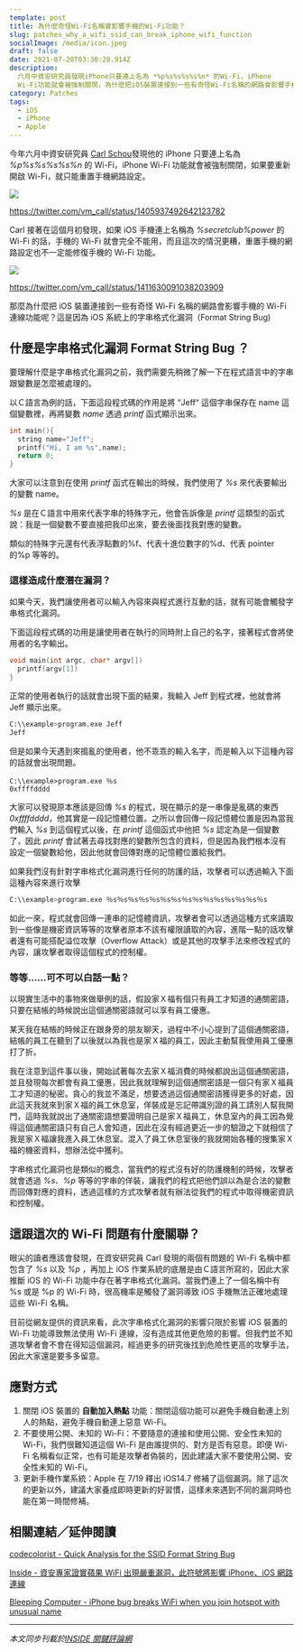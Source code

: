 ```yaml
---
template: post
title: 為什麼奇怪Wi-Fi名稱會影響手機的Wi-Fi功能？
slug: patches_why_a_wifi_ssid_can_break_iphone_wifi_function
socialImage: /media/icon.jpeg
draft: false
date: 2021-07-20T03:30:28.914Z
description:
  六月中資安研究員發現iPhone只要連上名為 *%p%s%s%s%s%n* 的Wi-Fi，iPhone
  Wi-Fi功能就會被強制關閉，為什麼把iOS裝置連接到一些有奇怪Wi-Fi名稱的網路會影響手機的Wi-Fi連線功能呢？
category: Patches
tags:
  - iOS
  - iPhone
  - Apple
---
```


今年六月中資安研究員 [Carl Schou](https://twitter.com/vm_call)發現他的 iPhone 只要連上名為 _%p%s%s%s%s%n_ 的 Wi-Fi，iPhone Wi-Fi 功能就會被強制關閉，如果要重新開啟 Wi-Fi，就只能重置手機網路設定。

![](/media/ioswifibug_01.png)

<https://twitter.com/vm_call/status/1405937492642123782>

Carl 接著在這個月初發現，如果 iOS 手機連上名稱為 _%secretclub%power_ 的 Wi-Fi 的話，手機的 Wi-Fi 就會完全不能用，而且這次的情況更糟，重置手機的網路設定也不一定能修復手機的 Wi-Fi 功能。

![](/media/ioswifibug_02.png)

<https://twitter.com/vm_call/status/1411630091038203909>

那麼為什麼把 iOS 裝置連接到一些有奇怪 Wi-Fi 名稱的網路會影響手機的 Wi-Fi 連線功能呢？這是因為 iOS 系統上的字串格式化漏洞（Format String Bug)

## 什麼是字串格式化漏洞 Format String Bug ？

要理解什麼是字串格式化漏洞之前，我們需要先稍微了解一下在程式語言中的字串跟變數是怎麼被處理的。

以Ｃ語言為例的話，下面這段程式碼的作用是將 “Jeff“ 這個字串保存在 name 這個變數裡，再將變數 _name_ 透過 _printf_ 函式顯示出來。

```c
int main(){
  string name="Jeff";
  printf("Hi, I am %s",name);
  return 0;
}
```

大家可以注意到在使用 _printf_ 函式在輸出的時候，我們使用了 _%s_ 來代表要輸出的變數 name。

_%s_ 是在Ｃ語言中用來代表字串的特殊字元，他會告訴像是 _printf_ 這類型的函式說：我是一個變數不要直接把我印出來，要去後面找我對應的變數。

類似的特殊字元還有代表浮點數的%f、代表十進位數字的%d、代表 pointer 的%p 等等的。

### 這樣造成什麼潛在漏洞？

如果今天，我們讓使用者可以輸入內容來與程式進行互動的話，就有可能會觸發字串格式化漏洞。

下面這段程式碼的功用是讓使用者在執行的同時附上自己的名字，接著程式會將使用者的名字輸出。

```c
void main(int argc, char* argv[])
  printf(argv[1])
}
```

正常的使用者執行的話就會出現下面的結果，我輸入 Jeff 到程式裡，他就會將 Jeff 顯示出來。

```bash
C:\\example>program.exe Jeff
Jeff
```

但是如果今天遇到來搗亂的使用者，他不乖乖的輸入名字，而是輸入以下這種內容的話就會出現問題。

```shell
C:\\example>program.exe ％s
0xffffdddd
```

大家可以發現原本應該是回傳 _%s_ 的程式，現在顯示的是一串像是亂碼的東西 _0xffffdddd_，他其實是一段記憶體位置。之所以會回傳一段記憶體位置是因為當我們輸入 _%s_ 到這個程式以後，在 _printf_ 這個函式中他把 _%s_ 認定為是一個變數了，因此 _printf_ 會試著去尋找對應的變數所包含的資料，但是因為我們根本沒有設定一個變數給他，因此他就會回傳對應的記憶體位置給我們。

如果我們沒有針對字串格式化漏洞進行任何的防護的話，攻擊者可以透過輸入下面這種內容來進行攻擊

```bash
C:\\example>program.exe ％s％s％s％s％s％s％s％s％s％s％s％s％s％s％s
```

如此一來，程式就會回傳一連串的記憶體資訊，攻擊者會可以透過這種方式來讀取到一些像是機密資訊等等的攻擊者原本不該有權限讀取的內容，進階一點的話攻擊者還有可能搭配溢位攻擊（Overflow Attack）或是其他的攻擊手法來修改程式的內容，讓攻擊者取得這個程式的控制權。

### 等等......可不可以白話一點？

以現實生活中的事物來做舉例的話，假設家Ｘ福有個只有員工才知道的通關密語，只要在結帳的時候說出這個通關密語就可以享有員工優惠。

某天我在結帳的時候正在跟身旁的朋友聊天，過程中不小心提到了這個通關密語，結帳的員工在聽到了以後就以為我也是家Ｘ福的員工，因此主動幫我使用員工優惠打了折。

我在注意到這件事以後，開始試著每次去家Ｘ福消費的時候都說出這個通關密語，並且發現每次都會有員工優惠，因此我就理解到這個通關密語是一個只有家Ｘ福員工才知道的秘密。貪心的我並不滿足，想要透過這個通關密語獲得更多的好處，因此這天我就來到家Ｘ福的員工休息室，佯裝成是忘記帶識別證的員工請別人幫我開門，這時我就說出了通關密語想要證明自己是家Ｘ福員工，休息室內的員工因為覺得這個通關密語只有自己人會知道，因此在沒有經過更近一步的驗證之下就相信了我是家Ｘ福讓我進入員工休息室。混入了員工休息室後的我就開始各種的搜集家Ｘ福的機密資料，想辦法從中獲利。

字串格式化漏洞也是類似的概念，當我們的程式沒有好的防護機制的時候，攻擊者就會透過 _%s_、_%p_ 等等的字串的佯裝，讓我們的程式把他們誤以為是合法的變數而回傳對應的資料，透過這樣的方式攻擊者就有辦法從我們的程式中取得機密資訊和控制權。

## 這跟這次的 Wi-Fi 問題有什麼關聯？

眼尖的讀者應該會發現，在資安研究員 Carl 發現的兩個有問題的 Wi-Fi 名稱中都包含了 _%s_ 以及 _%p_ ，再加上 iOS 作業系統的底層是由Ｃ語言所寫的，因此大家推斷 iOS 的 Wi-Fi 功能中存在著字串格式化漏洞。當我們連上了一個名稱中有 %s 或是 %p 的 Wi-Fi 時，很高機率是觸發了漏洞導致 iOS 手機無法正確地處理這些 Wi-Fi 名稱。

目前從網友提供的資訊來看，此次字串格式化漏洞的影響只限於影響 iOS 裝置的 Wi-Fi 功能導致無法使用 Wi-Fi 連線，沒有造成其他更危險的影響。但我們並不知道攻擊者會不會在得知這個漏洞，經過更多的研究後找到危險性更高的攻擊手法，因此大家還是要多多留意。

## 應對方式

1. 關閉 iOS 裝置的 **自動加入熱點** 功能：關閉這個功能可以避免手機自動連上別人的熱點，避免手機自動連上惡意 Wi-Fi。
2. 不要使用公開、未知的 Wi-Fi：不要隨意的連接和使用公開、安全性未知的 Wi-Fi，我們很難知道這個 Wi-Fi 是由誰提供的、對方是否有惡意。即便 Wi-Fi 名稱看似正常，也有可能是攻擊者偽裝的，因此建議大家不要使用公開、安全性未知的 Wi-Fi。
3. 更新手機作業系統：Apple 在 7/19 釋出 iOS14.7 修補了這個漏洞。除了這次的更新以外，建議大家養成即時更新的好習慣，這樣未來遇到不同的漏洞時也能在第一時間修補。

## 相關連結／延伸閱讀

[codecolorist - Quick Analysis for the SSID Format String Bug](https://blog.chichou.me/2021/06/20/quick-analysis-wifid/)

[Inside - 資安專家證實蘋果 WiFi 出現嚴重漏洞，此符號將影響 iPhone、iOS 網路連線](https://www.inside.com.tw/article/24095-researcher-finds-network-names-percent-may-disable-wifi)

[Bleeping Computer - iPhone bug breaks WiFi when you join hotspot with unusual name](https://www.bleepingcomputer.com/news/security/iphone-bug-breaks-wifi-when-you-join-hotspot-with-unusual-name/)

---

_本文同步刊載於[INSIDE 關鍵評論網](https://www.inside.com.tw/article/24173-iphone-bug-breaks-wifi-how-to-protect-yourself)_
